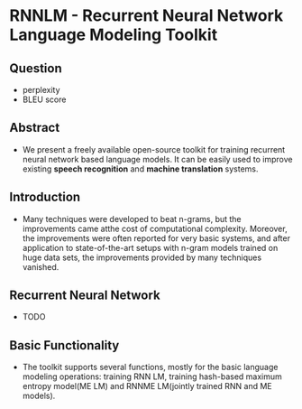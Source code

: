 # RNNLM - Recurrent Neural Network Language Modeling Toolkit
## Question
- perplexity
- BLEU score
## Abstract
- We present a freely available open-source toolkit for training recurrent neural network based language models. It can be easily used to improve existing **speech recognition** and **machine translation** systems.
## Introduction
- Many techniques were developed to beat n-grams, but the improvements came atthe cost of computational complexity. Moreover, the improvements were often reported for very basic systems, and after application to state-of-the-art setups with n-gram models trained on huge data sets, the improvements provided by many techniques vanished.
## Recurrent Neural Network
- TODO
## Basic Functionality
- The toolkit supports several functions, mostly for the basic language modeling operations: training RNN LM, training hash-based maximum entropy model(ME LM) and RNNME LM(jointly trained RNN and ME models).